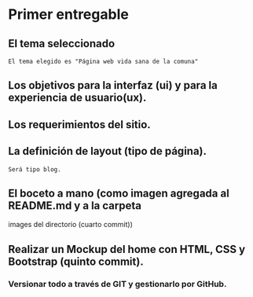 # Primer entregable

## El tema seleccionado

	El tema elegido es "Página web vida sana de la comuna"

## Los objetivos para la interfaz (ui) y para la experiencia de usuario(ux).


## Los requerimientos del sitio.


## La definición de layout (tipo de página).

	Será tipo blog.
## El boceto a mano (como imagen agregada al README.md y a la carpeta
images del directorio (cuarto commit))

## Realizar un Mockup del home con HTML, CSS y Bootstrap (quinto commit).

### Versionar todo a través de GIT y gestionarlo por GitHub.

